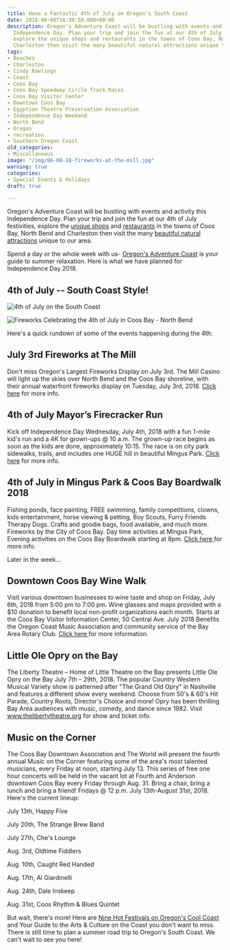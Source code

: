```yaml
---
title: Have a Fantastic 4th of July on Oregon's South Coast
date: 2018-06-08T16:39:58.000+00:00
description: Oregon's Adventure Coast will be bustling with events and activity this
  Independence Day. Plan your trip and join the fun at our 4th of July festivities,
  explore the unique shops and restaurants in the towns of Coos Bay, North Bend and
  Charleston then visit the many beautiful natural attractions unique to our area.
tags:
- Beaches
- Charleston
- Cindy Rawlings
- Coast
- Coos Bay
- Coos Bay Speedway Circle Track Races
- Coos Bay Visitor Center
- Downtown Coos Bay
- Egyptian Theatre Preservation Association
- Independence Day Weekend
- North Bend
- Oregon
- recreation
- Southern Oregon Coast
old_categories:
- Miscellaneous
image: "/img/06-08-18-fireworks-at-the-mill.jpg"
warning: true
categories:
- Special Events & Holidays
draft: true

---
```

Oregon's Adventure Coast will be bustling with events and activity this Independence Day. Plan your trip and join the fun at our 4th of July festivities, explore the <a href="/shopping/">unique shops</a> and <a href="/dining/">restaurants</a> in the towns of Coos Bay, North Bend and Charleston then visit the many <a href="/adventures/">beautiful natural attractions</a> unique to our area.

Spend a day or the whole week with us- <a href="/" target="_blank" rel="noopener noreferrer">Oregon's Adventure Coast</a> is your guide to summer relaxation. Here is what we have planned for Independence Day 2018.

<h2>4th of July -- South Coast Style!</h2>

![4th of July on the South Coast](/img/1044602_10151701236136692_230114829_n.jpg)

![Fireworks Celebrating the 4th of July in Coos Bay - North Bend](/img/4th-of-july-fireworks-coos-bay-674x447.jpg)

Here's a quick rundown of some of the events happening during the 4th:

<h2>July 3rd Fireworks at The Mill</h2>

Don't miss Oregon's Largest Fireworks Display on July 3rd. The Mill Casino will light up the skies over North Bend and the Coos Bay shoreline, with their annual waterfront fireworks display on Tuesday, July 3rd, 2018. <a href="/calendar/" target="_blank" rel="noopener noreferrer">Click here</a> for more info.

<h2>4th of July Mayor’s Firecracker Run</h2>

Kick off Independence Day Wednesday, July 4th, 2018 with a fun 1-mile kid's run and a 4K for grown-ups @ 10 a.m. The grown-up race begins as soon as the kids are done, approximately 10:15. The race is on city park sidewalks, trails, and includes one HUGE hill in beautiful Mingus Park. <a href="https://www.facebook.com/events/106079593347649/" target="_blank" rel="noopener noreferrer">Click here</a> for more info.

<h2>4th of July in Mingus Park & Coos Bay Boardwalk 2018</h2>

Fishing ponds, face painting, FREE swimming, family competitions, clowns, kids entertainment, horse viewing & petting, Boy Scouts, Furry Friends Therapy Dogs. Crafts and goodie bags, food available, and much more. Fireworks by the City of Coos Bay. Day time activities at Mingus Park, Evening activities on the Coos Bay Boardwalk starting at 8pm. <a href="https://www.facebook.com/events/1697770890526920/" target="_blank" rel="noopener noreferrer">Click here </a>for more info.

Later in the week...

<h2>Downtown Coos Bay Wine Walk</h2>

Visit various downtown businesses to wine taste and shop on Friday, July 6th, 2018 from 5:00 pm to 7:00 pm. Wine glasses and maps provided with a $10 donation to benefit local non-profit organizations each month. Starts at the Coos Bay Visitor Information Center, 50 Central Ave. July 2018 Benefits the Oregon Coast Music Association and community service of the Bay Area Rotary Club. <a href="/calendar/" target="_blank" rel="noopener noreferrer">Click here </a>for more information.

<h2>Little Ole Opry on the Bay</h2>

The Liberty Theatre – Home of Little Theatre on the Bay presents Little Ole Opry on the Bay July 7th – 29th, 2018. The popular Country Western Musical Variety show is patterned after "The Grand Old Opry" in Nashville and features a different show every weekend. Choose from 50's & 60's Hit Parade, Country Roots, Director's Choice and more! Opry has been thrilling Bay Area audiences with music, comedy, and dance since 1982. Visit <a href="http://www.thelibertytheatre.org/" target="_blank" rel="noopener noreferrer">www.thelibertytheatre.org</a> for show and ticket info.

<h2>Music on the Corner</h2>

The Coos Bay Downtown Association and The World will present the fourth annual Music on the Corner featuring some of the area's most talented musicians, every Friday at noon, starting July 13. This series of free one hour concerts will be held in the vacant lot at Fourth and Anderson downtown Coos Bay every Friday through Aug. 31. Bring a chair, bring a lunch and bring a friend! Fridays @ 12 p.m. July 13th-August 31st, 2018. Here's the current lineup:

July 13th, Happy Five

July 20th, The Strange Brew Band

July 27th, Che's Lounge

Aug. 3rd, Oldtime Fiddlers

Aug. 10th, Caught Red Handed

Aug. 17th, Al Giardinelli

Aug. 24th, Dale Inskeep

Aug. 31st, Coos Rhythm & Blues Quintet

But wait, there's more! Here are <a href="/blog/2018-05-22-nine-hot-festivals-on-oregons-cool-coast-plan-your-trip-now/" target="_blank" rel="noopener noreferrer">Nine Hot Festivals on Oregon's Cool Coast</a> and Your Guide to the Arts & Culture on the Coast you don't want to miss. There is still time to plan a summer road trip to Oregon's South Coast. We can't wait to see you here!
